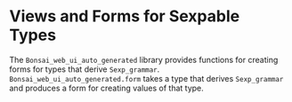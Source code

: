 # Views and Forms for Sexpable Types

The `Bonsai_web_ui_auto_generated` library provides functions for creating forms for types
that derive `Sexp_grammar`. `Bonsai_web_ui_auto_generated.form` takes a type that derives
`Sexp_grammar` and produces a form for creating values of that type.
